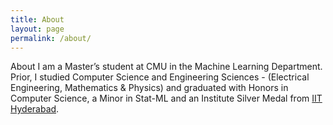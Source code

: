 ```yaml
---
title: About
layout: page
permalink: /about/
---
```


About
I am a Master’s student at CMU in the Machine Learning Department. Prior, I studied Computer Science and Engineering Sciences - (Electrical Engineering, Mathematics & Physics) and graduated with Honors in Computer Science, a Minor in Stat-ML and an Institute Silver Medal from <a href = "https://www.iith.ac.in/">IIT Hyderabad</a>.